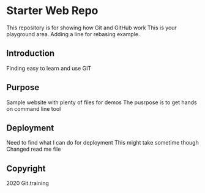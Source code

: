 # Starter Web Repo

This repository is for showing how Git and GitHub work
This is your playground area. Adding a line for rebasing example.

## Introduction

Finding easy to learn and use GIT

## Purpose

Sample website with plenty of files for demos
The pusrpose is to get hands on command line tool

## Deployment

Need to find what I can do for deployment
This might take sometime though
Changed read me file

## Copyright

2020 Git.training